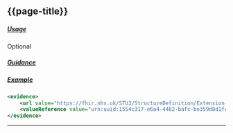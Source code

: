 ## {{page-title}}

<h5><ins>Usage</ins></h5>

<span class="mro-circle optional" title="Optional"></span> Optional

<h5><ins>Guidance</ins></h5>

<h5><ins>Example</ins></h5>

```xml
<evidence>
    <url value="https://fhir.nhs.uk/STU3/StructureDefinition/Extension-CareConnect-GPC-Evidence-1" />
    <valueReference value="urn:uuid:1554c317-e6a4-4482-bafc-be359d8d1fce" />
</evidence>
```

---
